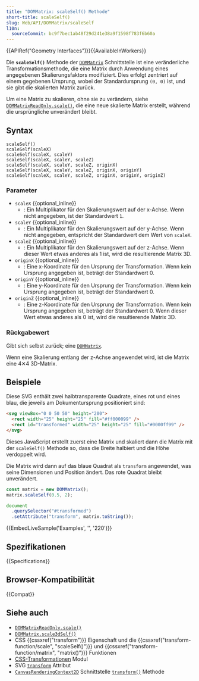 ```yaml
---
title: "DOMMatrix: scaleSelf() Methode"
short-title: scaleSelf()
slug: Web/API/DOMMatrix/scaleSelf
l10n:
  sourceCommit: bc9f7bec1ab48f29d241e38a9f1598f783f6b60a
---
```


{{APIRef("Geometry Interfaces")}}{{AvailableInWorkers}}

Die **`scaleSelf()`** Methode der [`DOMMatrix`](/de/docs/Web/API/DOMMatrix) Schnittstelle ist eine veränderliche Transformationsmethode, die eine Matrix durch Anwendung eines angegebenen Skalierungsfaktors modifiziert. Dies erfolgt zentriert auf einem gegebenen Ursprung, wobei der Standardursprung `(0, 0)` ist, und sie gibt die skalierten Matrix zurück.

Um eine Matrix zu skalieren, ohne sie zu verändern, siehe [`DOMMatrixReadOnly.scale()`](/de/docs/Web/API/DOMMatrixReadOnly/scale), die eine neue skalierte Matrix erstellt, während die ursprüngliche unverändert bleibt.

## Syntax

```js-nolint
scaleSelf()
scaleSelf(scaleX)
scaleSelf(scaleX, scaleY)
scaleSelf(scaleX, scaleY, scaleZ)
scaleSelf(scaleX, scaleY, scaleZ, originX)
scaleSelf(scaleX, scaleY, scaleZ, originX, originY)
scaleSelf(scaleX, scaleY, scaleZ, originX, originY, originZ)
```

### Parameter

- `scaleX` {{optional_inline}}
  - : Ein Multiplikator für den Skalierungswert auf der x-Achse. Wenn nicht angegeben, ist der Standardwert `1`.
- `scaleY` {{optional_inline}}
  - : Ein Multiplikator für den Skalierungswert auf der y-Achse. Wenn nicht angegeben, entspricht der Standardwert dem Wert von `scaleX`.
- `scaleZ` {{optional_inline}}
  - : Ein Multiplikator für den Skalierungswert auf der z-Achse. Wenn dieser Wert etwas anderes als 1 ist, wird die resultierende Matrix 3D.
- `originX` {{optional_inline}}
  - : Eine x-Koordinate für den Ursprung der Transformation. Wenn kein Ursprung angegeben ist, beträgt der Standardwert 0.
- `originY` {{optional_inline}}
  - : Eine y-Koordinate für den Ursprung der Transformation. Wenn kein Ursprung angegeben ist, beträgt der Standardwert 0.
- `originZ` {{optional_inline}}
  - : Eine z-Koordinate für den Ursprung der Transformation. Wenn kein Ursprung angegeben ist, beträgt der Standardwert 0. Wenn dieser Wert etwas anderes als 0 ist, wird die resultierende Matrix 3D.

### Rückgabewert

Gibt sich selbst zurück; eine [`DOMMatrix`](/de/docs/Web/API/DOMMatrix).

Wenn eine Skalierung entlang der z-Achse angewendet wird, ist die Matrix eine 4✕4 3D-Matrix.

## Beispiele

Diese SVG enthält zwei halbtransparente Quadrate, eines rot und eines blau, die jeweils am Dokumentursprung positioniert sind:

```html
<svg viewBox="0 0 50 50" height="200">
  <rect width="25" height="25" fill="#ff000099" />
  <rect id="transformed" width="25" height="25" fill="#0000ff99" />
</svg>
```

Dieses JavaScript erstellt zuerst eine Matrix und skaliert dann die Matrix mit der `scaleSelf()` Methode so, dass die Breite halbiert und die Höhe verdoppelt wird.

Die Matrix wird dann auf das blaue Quadrat als `transform` angewendet, was seine Dimensionen und Position ändert. Das rote Quadrat bleibt unverändert.

```js
const matrix = new DOMMatrix();
matrix.scaleSelf(0.5, 2);

document
  .querySelector("#transformed")
  .setAttribute("transform", matrix.toString());
```

{{EmbedLiveSample('Examples', '', '220')}}

## Spezifikationen

{{Specifications}}

## Browser-Kompatibilität

{{Compat}}

## Siehe auch

- [`DOMMatrixReadOnly.scale()`](/de/docs/Web/API/DOMMatrixReadOnly/scale)
- [`DOMMatrix.scale3dSelf()`](/de/docs/Web/API/DOMMatrix/scale3dSelf)
- CSS {{cssxref("transform")}} Eigenschaft und die {{cssxref("transform-function/scale", "scaleSelf()")}} und {{cssxref("transform-function/matrix", "matrix()")}} Funktionen
- [CSS-Transformationen](/de/docs/Web/CSS/CSS_transforms) Modul
- SVG [`transform`](/de/docs/Web/SVG/Reference/Attribute/transform) Attribut
- [`CanvasRenderingContext2D`](/de/docs/Web/API/CanvasRenderingContext2D) Schnittstelle [`transform()`](/de/docs/Web/API/CanvasRenderingContext2D/transform) Methode
